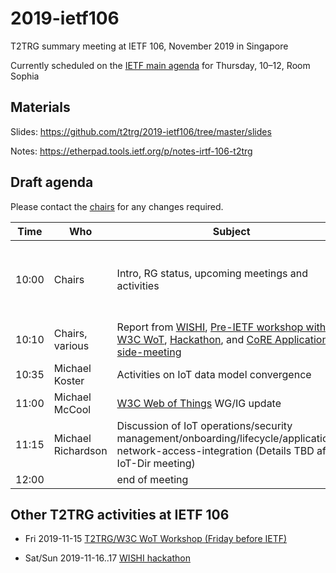 # 2019-ietf106
T2TRG summary meeting at IETF 106, November 2019 in Singapore

Currently scheduled on the [IETF main agenda][] for Thursday,
10–12, Room Sophia

[IETF main agenda]: https://datatracker.ietf.org/meeting/agenda

## Materials

Slides: <https://github.com/t2trg/2019-ietf106/tree/master/slides>

Notes: <https://etherpad.tools.ietf.org/p/notes-irtf-106-t2trg>

## Draft agenda

Please contact the [chairs][] for any changes required.

|  Time | Who             | Subject                                                                                                                                                | Docs                                         |
|-------|-----------------|--------------------------------------------------------------------------------------------------------------------------------------------------------|----------------------------------------------|
| 10:00 | Chairs          | Intro, RG status, upcoming meetings and activities                                                                                                     | [draft-irtf-t2trg-rest-iot][restiot] [draft-hong-t2trg-iot-edge-computing](https://tools.ietf.org/html/draft-hong-t2trg-iot-edge-computing-01)        |
| 10:10 | Chairs, various | Report from [WISHI][], [Pre-IETF workshop with W3C WoT][pre106wot], [Hackathon][WISHI hackathon], and [CoRE Applications side-meeting][core-apps-side] | [draft-petrov-t2trg-youpi](https://tools.ietf.org/html/draft-petrov-t2trg-youpi-01)                                             |
| 10:35 | Michael Koster  | Activities on IoT data model convergence                                                                                                               |                                              |
| 11:00 | Michael McCool  | [W3C Web of Things][W3CWoT] WG/IG update                                                                                                               |                                              |
| 11:15 | Michael Richardson | Discussion of IoT operations/security management/onboarding/lifecycle/applications-network-access-integration (Details TBD after IoT-Dir meeting)      | [draft-sarikaya-t2trg-sbootstrapping][sboot] |
| 12:00 |                 | end of meeting                                                                                                                                         |                                              |

[WISHI]: https://github.com/t2trg/wishi/wiki/Agenda-items
[seccons]: https://tools.ietf.org/html/rfc8576
[restiot]: https://tools.ietf.org/html/draft-irtf-t2trg-rest-iot
[chairs]: mailto:t2trg-chairs@irtf.org
[iotschemacg]: https://www.w3.org/community/iotschema/
[W3CWoT]: https://www.w3.org/WoT/
[edge]: https://tools.ietf.org/html/draft-hong-t2trg-iot-edge-computing-00
[youpi]: https://tools.ietf.org/html/draft-petrov-t2trg-youpi-00
[sboot]: https://tools.ietf.org/html/draft-sarikaya-t2trg-sbootstrapping

[pre106wot]: https://github.com/t2trg/2019-11-singapore
[rdrepl]: https://tools.ietf.org/html/draft-amsuess-core-rd-replication
[core-apps]: https://tools.ietf.org/html/draft-hartke-core-apps
[CoRAL]: https://tools.ietf.org/html/draft-ietf-core-coral
[core-apps-side]: https://trac.ietf.org/trac/ietf/meeting/wiki/106sidemeetings#Room:Butterworth-Tuesday


## Other T2TRG activities at IETF 106

* Fri 2019-11-15 [T2TRG/W3C WoT Workshop (Friday before IETF)][pre106wot]

* Sat/Sun 2019-11-16..17 [WISHI hackathon][]


[WISHI hackathon]: https://github.com/t2trg/wishi/wiki/Preparation:-Hackathon-Planning
[Hackathon]: https://trac.ietf.org/trac/ietf/meeting/wiki/106hackathon#ProjectsIncludedinHackathonaddyourprojectusingthetemplateprovidedatendofprojectlist

